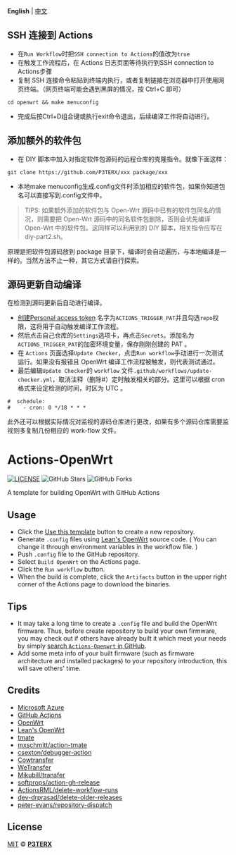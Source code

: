 **English** | [中文](https://p3terx.com/archives/build-openwrt-with-github-actions.html)


## SSH 连接到 Actions

* 在`Run Workflow`时把`SSH connection to Actions`的值改为`true`
* 在触发工作流程后，在 Actions 日志页面等待执行到SSH connection to Actions步骤
* 复制 SSH 连接命令粘贴到终端内执行，或者复制链接在浏览器中打开使用网页终端。（网页终端可能会遇到黑屏的情况，按 Ctrl+C 即可）

```
cd openwrt && make menuconfig
```

* 完成后按Ctrl+D组合键或执行exit命令退出，后续编译工作将自动进行。

## 添加额外的软件包

* 在 DIY 脚本中加入对指定软件包源码的远程仓库的克隆指令。就像下面这样：

```
git clone https://github.com/P3TERX/xxx package/xxx
```

* 本地make menuconfig生成.config文件时添加相应的软件包，如果你知道包名可以直接写到.config文件中。

> TIPS: 如果额外添加的软件包与 Open-Wrt 源码中已有的软件包同名的情况，则需要把 Open-Wrt 源码中的同名软件包删除，否则会优先编译 Open-Wrt 中的软件包。这同样可以利用到的 DIY 脚本，相关指令应写在diy-part2.sh。

原理是把软件包源码放到 package 目录下，编译时会自动遍历，与本地编译是一样的。当然方法不止一种，其它方式请自行探索。

## 源码更新自动编译

在检测到源码更新后自动进行编译。

* [创建Personal access token](https://github.com/settings/tokens/new) 名字为`ACTIONS_TRIGGER_PAT`并且勾选`repo`权限，这将用于自动触发编译工作流程。
* 然后点击自己仓库的`Settings`选项卡，再点击`Secrets`。添加名为`ACTIONS_TRIGGER_PAT`的加密环境变量，保存刚刚创建的 PAT 。
* 在 `Actions` 页面选择`Update Checker`，点击`Run workflow`手动进行一次测试运行。如果没有报错且 OpenWrt 编译工作流程被触发，则代表测试通过。
* 最后编辑`Update Checker`的 `workflow` 文件`.github/workflows/update-checker.yml`，取消注释（删除#）定时触发相关的部分。这里可以根据 cron 格式来设定检测的时间，时区为 UTC 。

```
#  schedule:
#    - cron: 0 */18 * * *
```

此外还可以根据实际情况对监视的源码仓库进行更改，如果有多个源码仓库需要监视则多复制几份相应的 work-flow 文件。

# Actions-OpenWrt

[![LICENSE](https://img.shields.io/github/license/mashape/apistatus.svg?style=flat-square&label=LICENSE)](https://github.com/P3TERX/Actions-OpenWrt/blob/master/LICENSE)
![GitHub Stars](https://img.shields.io/github/stars/P3TERX/Actions-OpenWrt.svg?style=flat-square&label=Stars&logo=github)
![GitHub Forks](https://img.shields.io/github/forks/P3TERX/Actions-OpenWrt.svg?style=flat-square&label=Forks&logo=github)

A template for building OpenWrt with GitHub Actions

## Usage

- Click the [Use this template](https://github.com/P3TERX/Actions-OpenWrt/generate) button to create a new repository.
- Generate `.config` files using [Lean's OpenWrt](https://github.com/coolsnowwolf/lede) source code. ( You can change it through environment variables in the workflow file. )
- Push `.config` file to the GitHub repository.
- Select `Build OpenWrt` on the Actions page.
- Click the `Run workflow` button.
- When the build is complete, click the `Artifacts` button in the upper right corner of the Actions page to download the binaries.

## Tips

- It may take a long time to create a `.config` file and build the OpenWrt firmware. Thus, before create repository to build your own firmware, you may check out if others have already built it which meet your needs by simply [search `Actions-Openwrt` in GitHub](https://github.com/search?q=Actions-openwrt).
- Add some meta info of your built firmware (such as firmware architecture and installed packages) to your repository introduction, this will save others' time.

## Credits

- [Microsoft Azure](https://azure.microsoft.com)
- [GitHub Actions](https://github.com/features/actions)
- [OpenWrt](https://github.com/openwrt/openwrt)
- [Lean's OpenWrt](https://github.com/coolsnowwolf/lede)
- [tmate](https://github.com/tmate-io/tmate)
- [mxschmitt/action-tmate](https://github.com/mxschmitt/action-tmate)
- [csexton/debugger-action](https://github.com/csexton/debugger-action)
- [Cowtransfer](https://cowtransfer.com)
- [WeTransfer](https://wetransfer.com/)
- [Mikubill/transfer](https://github.com/Mikubill/transfer)
- [softprops/action-gh-release](https://github.com/softprops/action-gh-release)
- [ActionsRML/delete-workflow-runs](https://github.com/ActionsRML/delete-workflow-runs)
- [dev-drprasad/delete-older-releases](https://github.com/dev-drprasad/delete-older-releases)
- [peter-evans/repository-dispatch](https://github.com/peter-evans/repository-dispatch)

## License

[MIT](https://github.com/P3TERX/Actions-OpenWrt/blob/main/LICENSE) © [**P3TERX**](https://p3terx.com)
